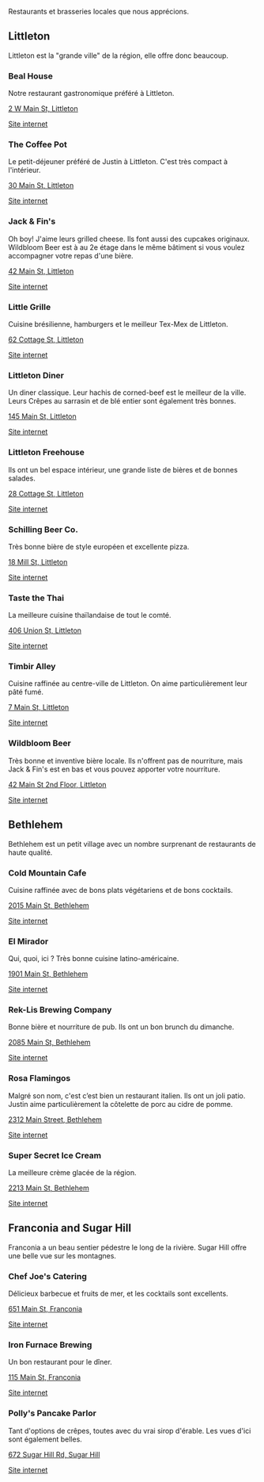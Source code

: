 Restaurants et brasseries locales que nous apprécions.

## Littleton

Littleton est la "grande ville" de la région, elle offre donc
beaucoup.

### Beal House

Notre restaurant gastronomique préféré à Littleton.

[2 W Main St, Littleton](https://goo.gl/maps/RzPs9aSifHBUSSFu9)

[Site internet](https://www.thebealhouseinn.com/)

### The Coffee Pot

Le petit-déjeuner préféré de Justin à Littleton. C'est très compact à
l'intérieur.

[30 Main St, Littleton](https://goo.gl/maps/sfBPNfLiQV2rNpj89)

[Site internet](http://thecoffeepotrestaurant.com/)

### Jack & Fin's

Oh boy! J'aime leurs grilled cheese. Ils font aussi des cupcakes
originaux. Wildbloom Beer est à au 2e étage dans le même bâtiment si
vous voulez accompagner votre repas d'une bière.

[42 Main St, Littleton](https://goo.gl/maps/xVYEbDGxQtkwVUVQ9)

[Site internet](http://www.jackandfins.com/)

### Little Grille

Cuisine brésilienne, hamburgers et le meilleur Tex-Mex de Littleton.

[62 Cottage St, Littleton](https://goo.gl/maps/1HXH7wfUpeA8752u6)

[Site internet](https://www.facebook.com/thelittlegrille/)

### Littleton Diner

Un diner classique. Leur hachis de corned-beef est le meilleur de la
ville. Leurs Crêpes au sarrasin et de blé entier sont également très
bonnes.

[145 Main St, Littleton](https://goo.gl/maps/fhpKP3DjNATxz7cm7)

[Site internet](http://www.littletondiner.com/)

### Littleton Freehouse

Ils ont un bel espace intérieur, une grande liste de bières et de
bonnes salades.

[28 Cottage St, Littleton](https://goo.gl/maps/ivpUsNJTg3AGfVc66)

[Site internet](http://www.littletonfreehouse.com/)

### Schilling Beer Co.

Très bonne bière de style européen et excellente pizza.

[18 Mill St, Littleton](https://goo.gl/maps/JpC8QFYBJqpCb6kdA)

[Site internet](http://www.schillingbeer.com/)

### Taste the Thai

La meilleure cuisine thaïlandaise de tout le comté.

[406 Union St, Littleton](https://goo.gl/maps/cEDpQwgWf6FnkgNA9)

[Site internet](http://www.tastethethaiandsushihouse.com/)

### Timbir Alley

Cuisine raffinée au centre-ville de Littleton. On aime
particulièrement leur pâté fumé.

[7 Main St, Littleton](https://goo.gl/maps/DDqr2MxLYfLEJc69A)

[Site internet](http://travelers-gourmet.com/)

### Wildbloom Beer

Très bonne et inventive bière locale. Ils n'offrent pas de nourriture,
mais Jack & Fin's est en bas et vous pouvez apporter votre nourriture.

[42 Main St 2nd Floor, Littleton](https://goo.gl/maps/tGBCEYjDYbi1Yqym6)

[Site internet](https://www.yelp.com/biz/wildbloom-beer-littleton)

## Bethlehem

Bethlehem est un petit village avec un nombre surprenant de
restaurants de haute qualité.

### Cold Mountain Cafe

Cuisine raffinée avec de bons plats végétariens et de bons cocktails.

[2015 Main St, Bethlehem](https://goo.gl/maps/5wqMuVXC3oLyB8NC8)

[Site internet](https://www.coldmountaincafe.com/)

### El Mirador

Qui, quoi, ici ? Très bonne cuisine latino-américaine.

[1901 Main St, Bethlehem](https://goo.gl/maps/bs8yrnnbboFN5iWx8)

[Site internet](https://www.facebook.com/ELMIRADORRESTARAUNTENH/menu)

### Rek-Lis Brewing Company

Bonne bière et nourriture de pub. Ils ont un bon brunch du dimanche.

[2085 Main St, Bethlehem](https://goo.gl/maps/kfsmL2sts7vj8n7y8)

[Site internet](https://www.reklisbrewing.com/)

### Rosa Flamingos

Malgré son nom, c'est c’est bien un restaurant italien. Ils ont un
joli patio. Justin aime particulièrement la côtelette de porc au cidre
de pomme.

[2312 Main Street, Bethlehem](https://goo.gl/maps/Lbai948Rk8gJSKCE7)

[Site internet](https://rosaflamingosrestaurant.com/)

### Super Secret Ice Cream

La meilleure crème glacée de la région.

[2213 Main St, Bethlehem](https://goo.gl/maps/G8dLHMpWg3ZkhZ3R9)

[Site internet](http://supersecreticecream.com/)

## Franconia and Sugar Hill

Franconia a un beau sentier pédestre le long de la rivière. Sugar Hill
offre une belle vue sur les montagnes.

### Chef Joe's Catering

Délicieux barbecue et fruits de mer, et les cocktails sont excellents.

[651 Main St, Franconia](https://goo.gl/maps/WZcR2uiwvoDFxnr2A)

[Site internet](https://chefjoescatering.com/the-bistro/bistro-menu/)

### Iron Furnace Brewing

Un bon restaurant pour le dîner.

[115 Main St, Franconia](https://goo.gl/maps/diTt6G3BQiqrPFww6)

[Site internet](http://ironfurnacebrewing.com/)

### Polly's Pancake Parlor

Tant d'options de crêpes, toutes avec du vrai sirop d'érable. Les vues
d'ici sont également belles.

[672 Sugar Hill Rd, Sugar Hill](https://goo.gl/maps/tcnksnWReUiwHtn1A)

[Site internet](http://www.pollyspancakeparlor.com/)
